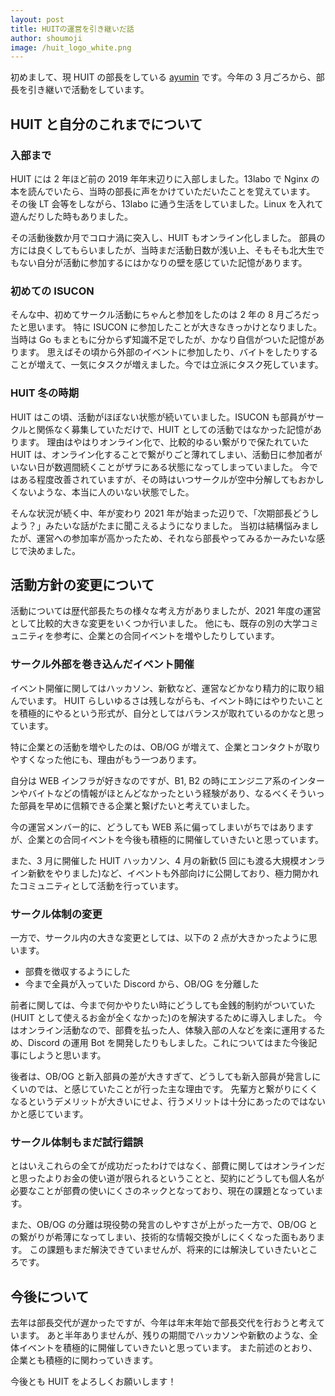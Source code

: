 ```yaml
---
layout: post
title: HUITの運営を引き継いだ話
author: shoumoji
image: /huit_logo_white.png
---
```


初めまして、現 HUIT の部長をしている [ayumin](https://twitter.com/shoumoji) です。今年の 3 月ごろから、部長を引き継いで活動をしています。

## HUIT と自分のこれまでについて

### 入部まで

HUIT には 2 年ほど前の 2019 年年末辺りに入部しました。13labo で Nginx の本を読んでいたら、当時の部長に声をかけていただいたことを覚えています。
その後 LT 会等をしながら、13labo に通う生活をしていました。Linux を入れて遊んだりした時もありました。

その活動後数か月でコロナ渦に突入し、HUIT もオンライン化しました。
部員の方には良くしてもらいましたが、当時まだ活動日数が浅い上、そもそも北大生でもない自分が活動に参加するにはかなりの壁を感じていた記憶があります。

### 初めての ISUCON

そんな中、初めてサークル活動にちゃんと参加をしたのは 2 年の 8 月ごろだったと思います。
特に ISUCON に参加したことが大きなきっかけとなりました。当時は Go もまともに分からず知識不足でしたが、かなり自信がついた記憶があります。
思えばその頃から外部のイベントに参加したり、バイトをしたりすることが増えて、一気にタスクが増えました。今では立派にタスク死しています。

### HUIT 冬の時期

HUIT はこの頃、活動がほぼない状態が続いていました。ISUCON も部員がサークルと関係なく募集していただけで、HUIT としての活動ではなかった記憶があります。
理由はやはりオンライン化で、比較的ゆるい繋がりで保たれていた HUIT は、オンライン化することで繋がりごと薄れてしまい、活動日に参加者がいない日が数週間続くことがザラにある状態になってしまっていました。
今ではある程度改善されていますが、その時はいつサークルが空中分解してもおかしくないような、本当に人のいない状態でした。

そんな状況が続く中、年が変わり 2021 年が始まった辺りで、「次期部長どうしよう？」みたいな話がたまに聞こえるようになりました。
当初は結構悩みましたが、運営への参加率が高かったため、それなら部長やってみるかーみたいな感じで決めました。

## 活動方針の変更について

活動については歴代部長たちの様々な考え方がありましたが、2021 年度の運営として比較的大きな変更をいくつか行いました。
他にも、既存の別の大学コミュニティを参考に、企業との合同イベントを増やしたりしています。

### サークル外部を巻き込んだイベント開催

イベント開催に関してはハッカソン、新歓など、運営などかなり精力的に取り組んでいます。
HUIT らしいゆるさは残しながらも、イベント時にはやりたいことを積極的にやるという形式が、自分としてはバランスが取れているのかなと思っています。

特に企業との活動を増やしたのは、OB/OG が増えて、企業とコンタクトが取りやすくなった他にも、理由がもう一つあります。

自分は WEB インフラが好きなのですが、B1, B2 の時にエンジニア系のインターンやバイトなどの情報がほとんどなかったという経験があり、なるべくそういった部員を早めに信頼できる企業と繋げたいと考えていました。

今の運営メンバー的に、どうしても WEB 系に偏ってしまいがちではありますが、企業との合同イベントを今後も積極的に開催していきたいと思っています。

また、3 月に開催した HUIT ハッカソン、4 月の新歓(5 回にも渡る大規模オンライン新歓をやりました)など、イベントも外部向けに公開しており、極力開かれたコミュニティとして活動を行っています。

### サークル体制の変更

一方で、サークル内の大きな変更としては、以下の 2 点が大きかったように思います。

- 部費を徴収するようにした
- 今まで全員が入っていた Discord から、OB/OG を分離した

前者に関しては、今まで何かやりたい時にどうしても金銭的制約がついていた(HUIT として使えるお金が全くなかった)のを解決するために導入しました。
今はオンライン活動なので、部費を払った人、体験入部の人などを楽に運用するため、Discord の運用 Bot を開発したりもしました。これについてはまた今後記事にしようと思います。

後者は、OB/OG と新入部員の差が大きすぎて、どうしても新入部員が発言しにくいのでは、と感じていたことが行った主な理由です。
先輩方と繋がりにくくなるというデメリットが大きいにせよ、行うメリットは十分にあったのではないかと感じています。

### サークル体制もまだ試行錯誤

とはいえこれらの全てが成功だったわけではなく、部費に関してはオンラインだと思ったよりお金の使い道が限られるということと、契約にどうしても個人名が必要なことが部費の使いにくさのネックとなっており、現在の課題となっています。

また、OB/OG の分離は現役勢の発言のしやすさが上がった一方で、OB/OG との繋がりが希薄になってしまい、技術的な情報交換がしにくくなった面もあります。
この課題もまだ解決できていませんが、将来的には解決していきたいところです。

## 今後について

去年は部長交代が遅かったですが、今年は年末年始で部長交代を行おうと考えています。
あと半年ありませんが、残りの期間でハッカソンや新歓のような、全体イベントを積極的に開催していきたいと思っています。
また前述のとおり、企業とも積極的に関わっていきます。

今後とも HUIT をよろしくお願いします！
